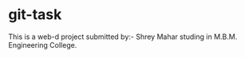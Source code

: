 # git-task
This is a web-d project submitted by:-
Shrey Mahar studing in M.B.M. Engineering College.
